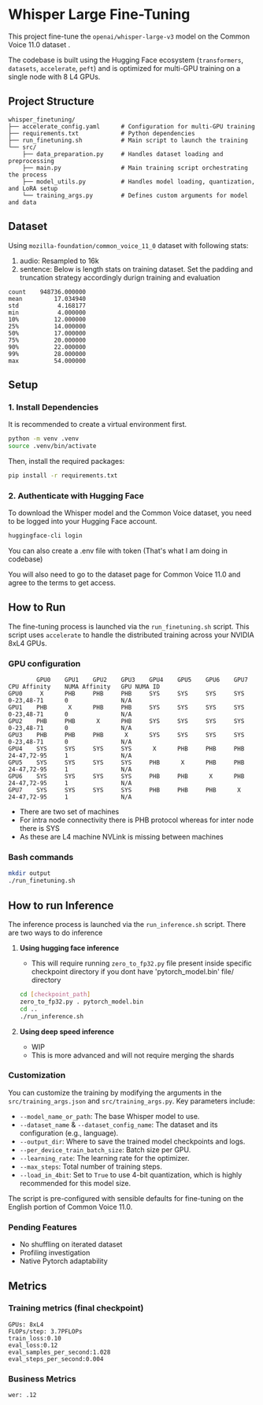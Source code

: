 # Whisper Large Fine-Tuning 

This project fine-tune the `openai/whisper-large-v3` model on the Common Voice 11.0 dataset .

The codebase is built using the Hugging Face ecosystem (`transformers`, `datasets`, `accelerate`, `peft`) and is optimized for multi-GPU training on a single node with 8 L4 GPUs.

## Project Structure

```
whisper_finetuning/
├── accelerate_config.yaml      # Configuration for multi-GPU training
├── requirements.txt            # Python dependencies
├── run_finetuning.sh           # Main script to launch the training
└── src/
    ├── data_preparation.py     # Handles dataset loading and preprocessing
    ├── main.py                 # Main training script orchestrating the process
    ├── model_utils.py          # Handles model loading, quantization, and LoRA setup
    └── training_args.py        # Defines custom arguments for model and data
```
## Dataset

Using ```mozilla-foundation/common_voice_11_0``` dataset with following stats:
1. audio: Resampled to 16k
2. sentence: Below is length stats on training dataset. Set the padding and truncation strategy accordingly durign training and evaluation 
```
count    948736.000000
mean         17.034940
std           4.168177
min           4.000000
10%          12.000000
25%          14.000000
50%          17.000000
75%          20.000000
90%          22.000000
99%          28.000000
max          54.000000

```

## Setup

### 1. Install Dependencies

It is recommended to create a virtual environment first.

```bash
python -m venv .venv
source .venv/bin/activate
```

Then, install the required packages:

```bash
pip install -r requirements.txt
```

### 2. Authenticate with Hugging Face

To download the Whisper model and the Common Voice dataset, you need to be logged into your Hugging Face account.

```bash
huggingface-cli login
```

You can also create a .env file with token (That's what I am doing in codebase)

You will also need to go to the dataset page for Common Voice 11.0 and agree to the terms to get access.

## How to Run

The fine-tuning process is launched via the `run_finetuning.sh` script. This script uses `accelerate` to handle the distributed training across your NVIDIA 8xL4 GPUs.

### GPU configuration

```
        GPU0    GPU1    GPU2    GPU3    GPU4    GPU5    GPU6    GPU7    CPU Affinity    NUMA Affinity   GPU NUMA ID
GPU0     X      PHB     PHB     PHB     SYS     SYS     SYS     SYS     0-23,48-71      0               N/A
GPU1    PHB      X      PHB     PHB     SYS     SYS     SYS     SYS     0-23,48-71      0               N/A
GPU2    PHB     PHB      X      PHB     SYS     SYS     SYS     SYS     0-23,48-71      0               N/A
GPU3    PHB     PHB     PHB      X      SYS     SYS     SYS     SYS     0-23,48-71      0               N/A
GPU4    SYS     SYS     SYS     SYS      X      PHB     PHB     PHB     24-47,72-95     1               N/A
GPU5    SYS     SYS     SYS     SYS     PHB      X      PHB     PHB     24-47,72-95     1               N/A
GPU6    SYS     SYS     SYS     SYS     PHB     PHB      X      PHB     24-47,72-95     1               N/A
GPU7    SYS     SYS     SYS     SYS     PHB     PHB     PHB      X      24-47,72-95     1               N/A

```
- There are two set of machines 
- For intra node connectivity there is PHB protocol whereas for inter node there is SYS
- As these are L4 machine NVLink is missing between machines 

### Bash commands
```bash
mkdir output
./run_finetuning.sh
```

## How to run Inference
The inference process is launched via the `run_inference.sh` script. There are two ways to do inference
1. **Using hugging face inference**
    - This will require running ```zero_to_fp32.py``` file present inside specific checkpoint directory if you dont have 'pytorch_model.bin' file/ directory
    ```bash
    cd [checkpoint_path]
    zero_to_fp32.py . pytorch_model.bin
    cd ..
    ./run_inference.sh
    ```

2. **Using deep speed inference**
    - WIP
    - This is more advanced and will not require merging the shards 



### Customization

You can customize the training by modifying the arguments in the `src/training_args.json` and `src/training_args.py`. Key parameters include:
- `--model_name_or_path`: The base Whisper model to use.
- `--dataset_name` & `--dataset_config_name`: The dataset and its configuration (e.g., language).
- `--output_dir`: Where to save the trained model checkpoints and logs.
- `--per_device_train_batch_size`: Batch size per GPU.
- `--learning_rate`: The learning rate for the optimizer.
- `--max_steps`: Total number of training steps.
- `--load_in_4bit`: Set to `True` to use 4-bit quantization, which is highly recommended for this model size.

The script is pre-configured with sensible defaults for fine-tuning on the English portion of Common Voice 11.0.


### Pending Features
- No shuffling on iterated dataset
- Profiling investigation
- Native Pytorch adaptability

## Metrics

### Training metrics (final checkpoint)
```
GPUs: 8xL4
FLOPs/step: 3.7PFLOPs
train_loss:0.10
eval_loss:0.12
eval_samples_per_second:1.028
eval_steps_per_second:0.004
```


### Business Metrics
```
wer: .12
```